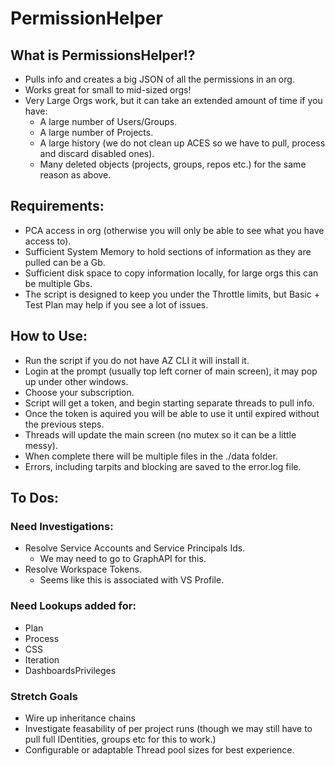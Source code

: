 # PermissionHelper

## What is PermissionsHelper!?
- Pulls info and creates a big JSON of all the permissions in an org.
- Works great for small to mid-sized orgs!
- Very Large Orgs work, but it can take an extended amount of time if you have:
  - A large number of Users/Groups.
  - A large number of Projects. 
  - A large history (we do not clean up ACES so we have to pull, process and discard disabled ones).
  - Many deleted objects (projects, groups, repos etc.) for the same reason as above.

## Requirements:
- PCA access in org (otherwise you will only be able to see what you have access to).
- Sufficient System Memory to hold sections of information as they are pulled can be a Gb.
- Sufficient disk space to copy information locally, for large orgs this can be multiple Gbs.
- The script is designed to keep you under the Throttle limits, but Basic + Test Plan may help if you see a lot of issues.

## How to Use:
- Run the script if you do not have AZ CLI it will install it.
- Login at the prompt (usually top left corner of main screen), it may pop up under other windows.
- Choose your subscription.
- Script will get a token, and begin starting separate threads to pull info.
- Once the token is aquired you will be able to use it until expired without the previous steps.
- Threads will update the main screen (no mutex so it can be a little messy).
- When complete there will be multiple files in the ./data folder.
- Errors, including tarpits and blocking are saved to the error.log file.

## To Dos:

### Need Investigations:
- Resolve Service Accounts and Service Principals Ids.
  - We may need to go to GraphAPI for this.
- Resolve Workspace Tokens.
  - Seems like this is associated with VS Profile.

### Need Lookups added for:
- Plan 
- Process 
- CSS 
- Iteration 
- DashboardsPrivileges

### Stretch Goals
- Wire up inheritance chains
- Investigate feasability of per project runs (though we may still have to pull full IDentities, groups etc for this to work.)
- Configurable or adaptable Thread pool sizes for best experience.